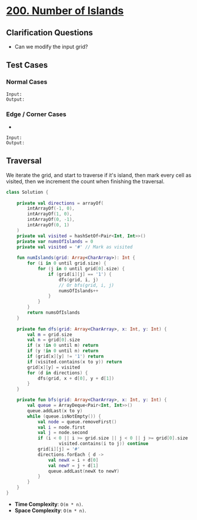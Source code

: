 # [200. Number of Islands](https://leetcode.com/problems/number-of-islands/)

## Clarification Questions
* Can we modify the input grid?
 
## Test Cases
### Normal Cases
```
Input: 
Output: 
```
### Edge / Corner Cases
* 
```
Input: 
Output: 
```

## Traversal
We iterate the grid, and start to traverse if it's island, then mark every cell as visited, then we increment the count when finishing the traversal.
```kotlin
class Solution {
    
    private val directions = arrayOf(
        intArrayOf(-1, 0),
        intArrayOf(1, 0),
        intArrayOf(0, -1),
        intArrayOf(0, 1)
    )
    private val visited = hashSetOf<Pair<Int, Int>>()
    private var numsOfIslands = 0 
    private val visited = '#' // Mark as visited
    
    fun numIslands(grid: Array<CharArray>): Int {
        for (i in 0 until grid.size) {
            for (j in 0 until grid[0].size) {
                if (grid[i][j] == '1') {
                    dfs(grid, i, j)
                    // Or bfs(grid, i, j)
                    numsOfIslands++
                }
            }
        }
        return numsOfIslands
    }
    
    private fun dfs(grid: Array<CharArray>, x: Int, y: Int) {
        val m = grid.size
        val n = grid[0].size
        if (x !in 0 until m) return
        if (y !in 0 until n) return
        if (grid[x][y] != '1') return
        if (visited.contains(x to y)) return
        grid[x][y] = visited
        for (d in directions) {
            dfs(grid, x + d[0], y + d[1]) 
        }
    }

    private fun bfs(grid: Array<CharArray>, x: Int, y: Int) {
        val queue = ArrayDeque<Pair<Int, Int>>()
        queue.addLast(x to y) 
        while (queue.isNotEmpty()) {
            val node = queue.removeFirst()
            val i = node.first
            val j = node.second
            if (i < 0 || i >= grid.size || j < 0 || j >= grid[0].size || grid[i][j] != '1' ||
                    visited.contains(i to j)) continue
            grid[i][j] = '#'
            directions.forEach { d ->
                val newX = i + d[0]
                val newY = j + d[1]
                queue.addLast(newX to newY)
            }
        }
    }
}
```

* **Time Complexity**: `O(m * n)`.
* **Space Complexity**: `O(m * n)`.